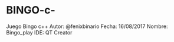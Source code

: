 # BINGO-c-
Juego Bingo c++
Autor: @fenixbinario
Fecha: 16/08/2017
Nombre: Bingo_play
IDE: QT Creator
